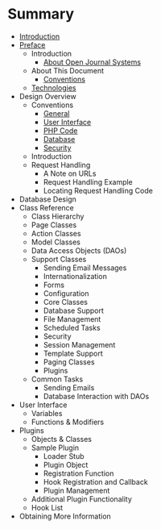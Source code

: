 # Summary

* [Introduction](README.md)
* [Preface](preface.md)
   * Introduction
       * [About Open Journal Systems](about_open_journal_systems.md)
   * About This Document
       * [Conventions](conventions.md)
   * [Technologies](technologies.md)
* Design Overview
   * Conventions
       * [General](general.md)
       * [User Interface](user_interface.md)
       * [PHP Code](php_code.md)
       * [Database](database.md)
       * [Security](security.md)
   * Introduction
   * Request Handling
       * A Note on URLs
       * Request Handling Example
       * Locating Request Handling Code
* Database Design
* Class Reference
   * Class Hierarchy
   * Page Classes
   * Action Classes
   * Model Classes
   * Data Access Objects (DAOs)
   * Support Classes
       * Sending Email Messages
       * Internationalization
       * Forms
       * Configuration
       * Core Classes
       * Database Support
       * File Management
       * Scheduled Tasks
       * Security
       * Session Management
       * Template Support
       * Paging Classes
       * Plugins
   * Common Tasks
       * Sending Emails
       * Database Interaction with DAOs
* User Interface
   * Variables
   * Functions & Modifiers
* Plugins
   * Objects & Classes
   * Sample Plugin
       * Loader Stub
       * Plugin Object
       * Registration Function
       * Hook Registration and Callback
       * Plugin Management
   * Additional Plugin Functionality
   * Hook List
* Obtaining More Information

